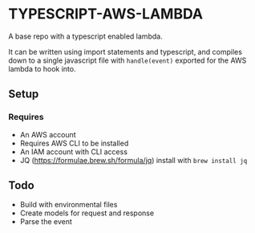 # TYPESCRIPT-AWS-LAMBDA

A base repo with a typescript enabled lambda.

It can be written using import statements and typescript, and compiles down to a single javascript file with `handle(event)` exported for the AWS lambda to hook into.

## Setup

### Requires
* An AWS account
* Requires AWS CLI to be installed 
* An IAM account with CLI access
* JQ (https://formulae.brew.sh/formula/jq) install with `brew install jq` 

## Todo
* Build with environmental files
* Create models for request and response
* Parse the event
